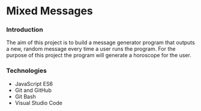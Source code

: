 # Mixed Messages

### Introduction
The aim of this project is to build a message generator program that outputs a new, random message every time a user runs the program. For the purpose of this project the program will generate a horoscope for the user.

### Technologies
- JavaScript ES6
- Git and GitHub
- Git Bash
- Visual Studio Code
